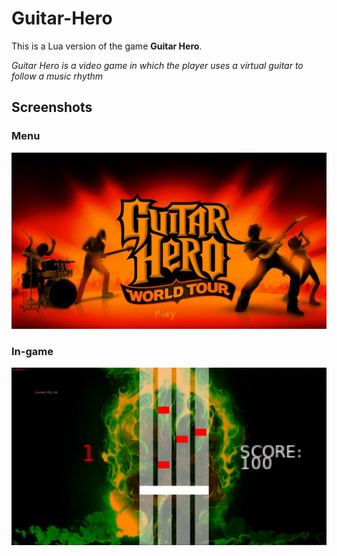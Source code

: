 # Guitar-Hero

This is a Lua version of the game **Guitar Hero**.

*Guitar Hero is a video game in which the player uses a virtual guitar to follow a music rhythm*



## Screenshots

### Menu

<img src="./img/ReadMe/imageMenu.jpg" alt="Image Menu" style="zoom:65%;" />

### In-game

<img src="./img/ReadMe/imageJeu.jpg" alt="Image Jeu" style="zoom:65%;" />